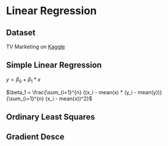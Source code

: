 # Linear Regression



## Dataset
TV Marketing on [Kaggle](https://www.kaggle.com/datasets/devzohaib/tvmarketingcsv)

## Simple Linear Regression

$y = \beta_0 + \beta_1*x$

$\beta_1 = \frac{\sum_{i=1}^{n} ((x_i - mean(x) * (y_i - mean(y))}{\sum_{i=1}^{n} (x_i - mean(x))^2}$

## Ordinary Least Squares

## Gradient Desce
